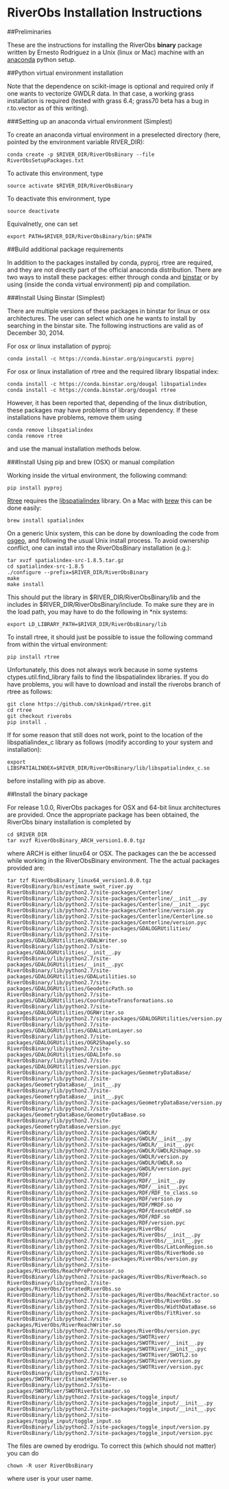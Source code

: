 # RiverObs Installation Instructions


##Preliminaries

These are the instructions for installing the RiverObs **binary** package
written by Ernesto Rodriguez in a Unix (linux or Mac) machine with an
[anaconda](https://store.continuum.io/cshop/anaconda) python setup.

##Python virtual environment installation

Note that the dependence on scikit-image is optional and
required only if one wants to vectorize GWDLR data. In
that case, a working grass installation is required (tested
with grass 6.4; grass70 beta has a bug in r.to.vector as of
this writing).

###Setting up an anaconda virtual environment (Simplest)

To create an anaconda virtual environment in a preselected directory
(here, pointed by the environment variable RIVER_DIR):

	conda create -p $RIVER_DIR/RiverObsBinary --file RiverObsSetupPackages.txt
	
To activate this environment, type

	source activate $RIVER_DIR/RiverObsBinary

To deactivate this environment, type

	source deactivate

Equivalnetly, one can set

	export PATH=$RIVER_DIR/RiverObsBinary/bin:$PATH


##Build additional package requirements

In addition to the packages installed by conda, pyproj, rtree are
required, and they are not directly part of the official anaconda
distribution.  There are two ways to install these packages: either
through conda and [binstar](https://binstar.org/) or by using (inside the conda
virtual environment) pip and compilation.

###Install Using Binstar (Simplest)

There are multiple versions of these packages in binstar for linux or
osx architectures. The user can select which one he wants to install
by searching in the binstar site. The following instructions are valid
as of December 30, 2014.

For osx or linux installation of pyproj:

	conda install -c https://conda.binstar.org/pingucarsti pyproj

For osx or linux installation of rtree and the required library
libspatial index:

	conda install -c https://conda.binstar.org/dougal libspatialindex
	conda install -c https://conda.binstar.org/dougal rtree

However, it has been reported that, depending of the linux
distribution, these packages may have problems of library
dependency. If these installations have problems, remove them using

	conda remove libspatialindex
	conda remove rtree

and use the manual installation methods below.

###Install Using pip and brew (OSX) or manual compilation

Working inside the virtual environment, the following command:

	pip install pyproj

[Rtree](https://github.com/Toblerity/rtree) requires the
[libspatialindex](http://libspatialindex.github.io) library. On a Mac with
[brew](http://brew.sh) this can be done easily:

	brew install spatialindex

On a generic Unix system, this can be done by downloading the code from
[osgeo](http://download.osgeo.org/libspatialindex), and following the
usual Unix install process. To avoid ownership conflict, one can install into the
RiverObsBinary installation (e.g.):

	tar xvzf spatialindex-src-1.8.5.tar.gz
	cd spatialindex-src-1.8.5
	./configure --prefix=$RIVER_DIR/RiverObsBinary
	make
	make install

This should put the library in $RIVER_DIR/RiverObsBinary/lib and the
includes in $RIVER_DIR/RiverObsBinary/include. To make sure they are
in the load path, you may have to do the following in *nix systems:

	export LD_LIBRARY_PATH=$RIVER_DIR/RiverObsBinary/lib

To install rtree, it should just be possible to issue the following
command from within the virtual environment:

	pip install rtree

Unfortunately, this does not always work because in some systems
ctypes.util.find_library fails to find the libspatialindex
libraries. If you do have problems, you will have to download and
install the riverobs branch of rtree as follows:

	git clone https://github.com/skinkpad/rtree.git
	cd rtree
	git checkout riverobs
	pip install .

If for some reason that still does not work, point to the location of the libspatialindex_c library as follows
(modify according to your system and installation):

	export LIBSPATIALINDEX=$RIVER_DIR/RiverObsBinary/lib/libspatialindex_c.so

before installing with pip as above.
	

##Install the binary package

For release 1.0.0, RiverObs packages for OSX and 64-bit linux
architectures are provided. Once the appropriate package has been
obtained, the RiverObs binary installation is completed by

	cd $RIVER_DIR
	tar xvzf RiverObsBinary_ARCH_version1.0.0.tgz

where ARCH is either linux64 or OSX. The packages can the be accessed
while working in the RiverObsBinary environment. The the actual
packages provided are:

    tar tzf RiverObsBinary_linux64_version1.0.0.tgz 
    RiverObsBinary/bin/estimate_swot_river.py
    RiverObsBinary/lib/python2.7/site-packages/Centerline/
    RiverObsBinary/lib/python2.7/site-packages/Centerline/__init__.py
    RiverObsBinary/lib/python2.7/site-packages/Centerline/__init__.pyc
    RiverObsBinary/lib/python2.7/site-packages/Centerline/version.py
    RiverObsBinary/lib/python2.7/site-packages/Centerline/Centerline.so
    RiverObsBinary/lib/python2.7/site-packages/Centerline/version.pyc
    RiverObsBinary/lib/python2.7/site-packages/GDALOGRUtilities/
    RiverObsBinary/lib/python2.7/site-packages/GDALOGRUtilities/GDALWriter.so
    RiverObsBinary/lib/python2.7/site-packages/GDALOGRUtilities/__init__.py
    RiverObsBinary/lib/python2.7/site-packages/GDALOGRUtilities/__init__.pyc
    RiverObsBinary/lib/python2.7/site-packages/GDALOGRUtilities/GDALutilities.so
    RiverObsBinary/lib/python2.7/site-packages/GDALOGRUtilities/GeodeticPath.so
    RiverObsBinary/lib/python2.7/site-packages/GDALOGRUtilities/CoordinateTransformations.so
    RiverObsBinary/lib/python2.7/site-packages/GDALOGRUtilities/OGRWriter.so
    RiverObsBinary/lib/python2.7/site-packages/GDALOGRUtilities/version.py
    RiverObsBinary/lib/python2.7/site-packages/GDALOGRUtilities/GDALLatLonLayer.so
    RiverObsBinary/lib/python2.7/site-packages/GDALOGRUtilities/OGR2Shapely.so
    RiverObsBinary/lib/python2.7/site-packages/GDALOGRUtilities/GDALInfo.so
    RiverObsBinary/lib/python2.7/site-packages/GDALOGRUtilities/version.pyc
    RiverObsBinary/lib/python2.7/site-packages/GeometryDataBase/
    RiverObsBinary/lib/python2.7/site-packages/GeometryDataBase/__init__.py
    RiverObsBinary/lib/python2.7/site-packages/GeometryDataBase/__init__.pyc
    RiverObsBinary/lib/python2.7/site-packages/GeometryDataBase/version.py
    RiverObsBinary/lib/python2.7/site-packages/GeometryDataBase/GeometryDataBase.so
    RiverObsBinary/lib/python2.7/site-packages/GeometryDataBase/version.pyc
    RiverObsBinary/lib/python2.7/site-packages/GWDLR/
    RiverObsBinary/lib/python2.7/site-packages/GWDLR/__init__.py
    RiverObsBinary/lib/python2.7/site-packages/GWDLR/__init__.pyc
    RiverObsBinary/lib/python2.7/site-packages/GWDLR/GWDLR2shape.so
    RiverObsBinary/lib/python2.7/site-packages/GWDLR/version.py
    RiverObsBinary/lib/python2.7/site-packages/GWDLR/GWDLR.so
    RiverObsBinary/lib/python2.7/site-packages/GWDLR/version.pyc
    RiverObsBinary/lib/python2.7/site-packages/RDF/
    RiverObsBinary/lib/python2.7/site-packages/RDF/__init__.py
    RiverObsBinary/lib/python2.7/site-packages/RDF/__init__.pyc
    RiverObsBinary/lib/python2.7/site-packages/RDF/RDF_to_class.so
    RiverObsBinary/lib/python2.7/site-packages/RDF/version.py
    RiverObsBinary/lib/python2.7/site-packages/RDF/MRDF.so
    RiverObsBinary/lib/python2.7/site-packages/RDF/ExecuteRDF.so
    RiverObsBinary/lib/python2.7/site-packages/RDF/RDF.so
    RiverObsBinary/lib/python2.7/site-packages/RDF/version.pyc
    RiverObsBinary/lib/python2.7/site-packages/RiverObs/
    RiverObsBinary/lib/python2.7/site-packages/RiverObs/__init__.py
    RiverObsBinary/lib/python2.7/site-packages/RiverObs/__init__.pyc
    RiverObsBinary/lib/python2.7/site-packages/RiverObs/LatLonRegion.so
    RiverObsBinary/lib/python2.7/site-packages/RiverObs/RiverNode.so
    RiverObsBinary/lib/python2.7/site-packages/RiverObs/version.py
    RiverObsBinary/lib/python2.7/site-packages/RiverObs/ReachPreProcessor.so
    RiverObsBinary/lib/python2.7/site-packages/RiverObs/RiverReach.so
    RiverObsBinary/lib/python2.7/site-packages/RiverObs/IteratedRiverObs.so
    RiverObsBinary/lib/python2.7/site-packages/RiverObs/ReachExtractor.so
    RiverObsBinary/lib/python2.7/site-packages/RiverObs/RiverObs.so
    RiverObsBinary/lib/python2.7/site-packages/RiverObs/WidthDataBase.so
    RiverObsBinary/lib/python2.7/site-packages/RiverObs/FitRiver.so
    RiverObsBinary/lib/python2.7/site-packages/RiverObs/RiverReachWriter.so
    RiverObsBinary/lib/python2.7/site-packages/RiverObs/version.pyc
    RiverObsBinary/lib/python2.7/site-packages/SWOTRiver/
    RiverObsBinary/lib/python2.7/site-packages/SWOTRiver/__init__.py
    RiverObsBinary/lib/python2.7/site-packages/SWOTRiver/__init__.pyc
    RiverObsBinary/lib/python2.7/site-packages/SWOTRiver/SWOTL2.so
    RiverObsBinary/lib/python2.7/site-packages/SWOTRiver/version.py
    RiverObsBinary/lib/python2.7/site-packages/SWOTRiver/version.pyc
    RiverObsBinary/lib/python2.7/site-packages/SWOTRiver/EstimateSWOTRiver.so
    RiverObsBinary/lib/python2.7/site-packages/SWOTRiver/SWOTRiverEstimator.so
    RiverObsBinary/lib/python2.7/site-packages/toggle_input/
    RiverObsBinary/lib/python2.7/site-packages/toggle_input/__init__.py
    RiverObsBinary/lib/python2.7/site-packages/toggle_input/__init__.pyc
    RiverObsBinary/lib/python2.7/site-packages/toggle_input/toggle_input.so
    RiverObsBinary/lib/python2.7/site-packages/toggle_input/version.py
    RiverObsBinary/lib/python2.7/site-packages/toggle_input/version.pyc

The files are owned by erodrigu. To correct this (which should
not matter) you can do

	chown -R user RiverObsBinary

where user is your user name.
